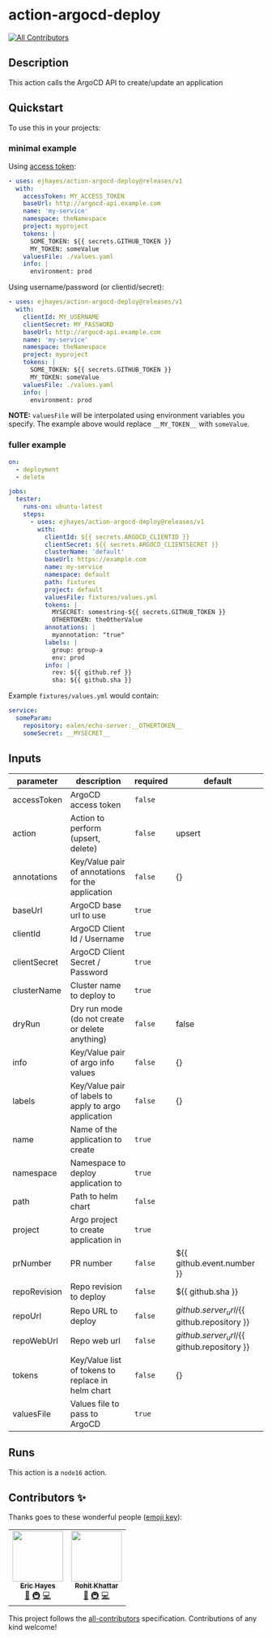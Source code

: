 # action-argocd-deploy

<!-- ALL-CONTRIBUTORS-BADGE:START - Do not remove or modify this section -->
[![All Contributors](https://img.shields.io/badge/all_contributors-2-orange.svg?style=flat-square)](#contributors-)
<!-- ALL-CONTRIBUTORS-BADGE:END -->

<!-- action-docs-description -->
## Description

This action calls the ArgoCD API to create/update an application


<!-- action-docs-description -->

## Quickstart

To use this in your projects:

### minimal example

Using [access token](https://argo-cd.readthedocs.io/en/latest/user-guide/commands/argocd_account_generate-token/):

```yaml
- uses: ejhayes/action-argocd-deploy@releases/v1
  with:
    accessToken: MY_ACCESS_TOKEN
    baseUrl: http://argocd-api.example.com
    name: 'my-service'
    namespace: theNamespace
    project: myproject
    tokens: |
      SOME_TOKEN: ${{ secrets.GITHUB_TOKEN }}
      MY_TOKEN: someValue
    valuesFile: ./values.yaml
    info: |
      environment: prod
```

Using username/password (or clientid/secret):

```yaml
- uses: ejhayes/action-argocd-deploy@releases/v1
  with:
    clientId: MY_USERNAME
    clientSecret: MY_PASSWORD
    baseUrl: http://argocd-api.example.com
    name: 'my-service'
    namespace: theNamespace
    project: myproject
    tokens: |
      SOME_TOKEN: ${{ secrets.GITHUB_TOKEN }}
      MY_TOKEN: someValue
    valuesFile: ./values.yaml
    info: |
      environment: prod
```

**NOTE:** `valuesFile` will be interpolated using environment variables you specify. The example above would replace `__MY_TOKEN__` with `someValue`.

### fuller example

```yaml
on:
  - deployment
  - delete

jobs:
  tester:
    runs-on: ubuntu-latest
    steps:
      - uses: ejhayes/action-argocd-deploy@releases/v1
        with:
          clientId: ${{ secrets.ARGOCD_CLIENTID }}
          clientSecret: ${{ secrets.ARGOCD_CLIENTSECRET }}
          clusterName: 'default'
          baseUrl: https://example.com
          name: my-service
          namespace: default
          path: fixtures
          project: default
          valuesFile: fixtures/values.yml
          tokens: |
            MYSECRET: somestring-${{ secrets.GITHUB_TOKEN }}
            OTHERTOKEN: theOtherValue
          annotations: |
            myannotation: "true"
          labels: |
            group: group-a
            env: prod
          info: |
            rev: ${{ github.ref }}
            sha: ${{ github.sha }}
```

Example `fixtures/values.yml` would contain:

```yaml
service:
  someParam:
    repository: ealen/echo-server:__OTHERTOKEN__
    someSecret: __MYSECRET__
```

<!-- action-docs-inputs -->
## Inputs

| parameter | description | required | default |
| - | - | - | - |
| accessToken | ArgoCD access token | `false` |  |
| action | Action to perform (upsert, delete) | `false` | upsert |
| annotations | Key/Value pair of annotations for the application | `false` | {} |
| baseUrl | ArgoCD base url to use | `true` |  |
| clientId | ArgoCD Client Id / Username | `true` |  |
| clientSecret | ArgoCD Client Secret / Password | `true` |  |
| clusterName | Cluster name to deploy to | `true` |  |
| dryRun | Dry run mode (do not create or delete anything) | `false` | false |
| info | Key/Value pair of argo info values | `false` | {} |
| labels | Key/Value pair of labels to apply to argo application | `false` | {} |
| name | Name of the application to create | `true` |  |
| namespace | Namespace to deploy application to | `true` |  |
| path | Path to helm chart | `false` |  |
| project | Argo project to create application in | `true` |  |
| prNumber | PR number | `false` | ${{ github.event.number }} |
| repoRevision | Repo revision to deploy | `false` | ${{ github.sha }} |
| repoUrl | Repo URL to deploy | `false` | ${{ github.server_url }}/${{ github.repository }} |
| repoWebUrl | Repo web url | `false` | ${{ github.server_url }}/${{ github.repository }} |
| tokens | Key/Value list of tokens to replace in helm chart | `false` | {} |
| valuesFile | Values file to pass to ArgoCD | `true` |  |



<!-- action-docs-inputs -->

<!-- action-docs-outputs -->

<!-- action-docs-outputs -->

<!-- action-docs-runs -->
## Runs

This action is a `node16` action.


<!-- action-docs-runs -->

## Contributors ✨

Thanks goes to these wonderful people ([emoji key](https://allcontributors.org/docs/en/emoji-key)):

<!-- ALL-CONTRIBUTORS-LIST:START - Do not remove or modify this section -->
<!-- prettier-ignore-start -->
<!-- markdownlint-disable -->
<table>
  <tr>
    <td align="center"><a href="https://github.com/ejhayes"><img src="https://avatars.githubusercontent.com/u/310233?v=4?s=100" width="100px;" alt=""/><br /><sub><b>Eric Hayes</b></sub></a><br /><a href="https://github.com/ejhayes/action-argocd-deploy/commits?author=ejhayes" title="Documentation">📖</a> <a href="#infra-ejhayes" title="Infrastructure (Hosting, Build-Tools, etc)">🚇</a> <a href="https://github.com/ejhayes/action-argocd-deploy/commits?author=ejhayes" title="Code">💻</a></td>
    <td align="center"><a href="https://github.com/rfun"><img src="https://avatars.githubusercontent.com/u/2608543?v=4?s=100" width="100px;" alt=""/><br /><sub><b>Rohit Khattar</b></sub></a><br /><a href="https://github.com/ejhayes/action-argocd-deploy/commits?author=rfun" title="Documentation">📖</a> <a href="#infra-rfun" title="Infrastructure (Hosting, Build-Tools, etc)">🚇</a> <a href="https://github.com/ejhayes/action-argocd-deploy/commits?author=rfun" title="Code">💻</a></td>
  </tr>
</table>

<!-- markdownlint-restore -->
<!-- prettier-ignore-end -->

<!-- ALL-CONTRIBUTORS-LIST:END -->

This project follows the [all-contributors](https://github.com/all-contributors/all-contributors) specification. Contributions of any kind welcome!
